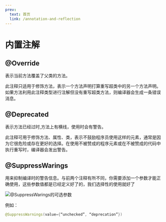 ```yaml
---
prev:
  text: 首页
  link: /annotation-and-reflection
---
```


# 内置注解

## @Override

表示当前方法覆盖了父类的方法。

此注释只适用于修饰方法，表示一个方法声明打算重写超类中的另一个方法声明。如果方法利用此注释类型进行注解但没有重写超类方法，则编译器会生成一条错误消息。

## @Deprecated

表示方法已经过时,方法上有横线，使用时会有警告。

此注释可用于修饰方法、属性、类，表示不鼓励程序员使用这样的元素，通常是因为它很危险或存在更好的选择。在使用不被赞成的程序元素或在不被赞成的代码中执行重写时，编译器会发出警告。

## @SuppressWarings

用来抑制编译时的警告信息。与前两个注释有所不同，你需要添加一个参数才能正确使用，这些参数值都是已经定义好了的，我们选择性的使用就好了

![@SuppressWarings的可选参数](/注解和反射/@SuppressWarings的可选参数.jpg)

例如：

```java
@SuppressWarnings(value={“unchecked”, “deprecation”})
```
